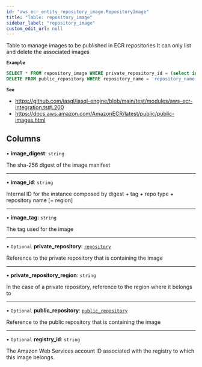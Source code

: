 ```yaml
---
id: "aws_ecr_entity_repository_image.RepositoryImage"
title: "Table: repository_image"
sidebar_label: "repository_image"
custom_edit_url: null
---
```


Table to manage images to be published in ECR repositories
It can only list and delete the associated images

**`Example`**

```sql
SELECT * FROM repository_image WHERE private_repository_id = (select id from repository where repository_name = 'test-repo');
DELETE FROM public_repository WHERE repository_name = 'repository_name';
```

**`See`**

 - https://github.com/iasql/iasql-engine/blob/main/test/modules/aws-ecr-integration.ts#L200
 - https://docs.aws.amazon.com/AmazonECR/latest/public/public-images.html

## Columns

• **image\_digest**: `string`

The sha-256 digest of the image manifest

___

• **image\_id**: `string`

Internal ID for the instance
composed by digest + tag + repo type + repository name [+ region]

___

• **image\_tag**: `string`

The tag used for the image

___

• `Optional` **private\_repository**: [`repository`](aws_ecr_entity_repository.Repository.md)

Reference to the private repository that is containing the image

___

• **private\_repository\_region**: `string`

In the case of a private repository, reference to the region where it belongs to

___

• `Optional` **public\_repository**: [`public_repository`](aws_ecr_entity_public_repository.PublicRepository.md)

Reference to the public repository that is containing the image

___

• `Optional` **registry\_id**: `string`

The Amazon Web Services account ID associated with the registry to which this image belongs.
